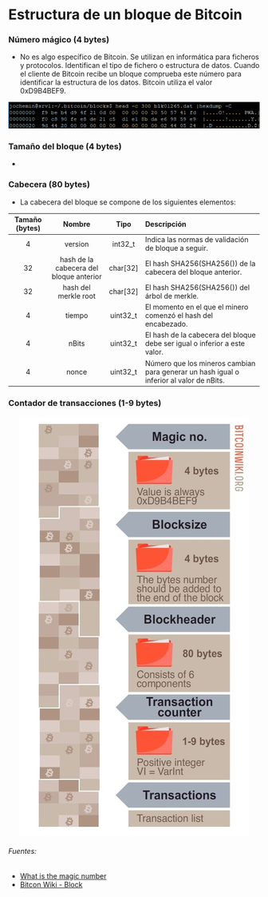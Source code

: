 # Estructura de un bloque de Bitcoin

### Número mágico (4 bytes)
 - No es algo específico de Bitcoin. Se utilizan en informática para ficheros y protocolos. Identifican el tipo de fichero o estructura de datos. Cuando el cliente de Bitcoin recibe un bloque comprueba este número para identificar la estructura de los datos. Bitcoin utiliza el valor 0xD9B4BEF9.

<p align="center">
  <img src="img_estruct_bloque/magic_number.png?raw=true" alt="Cabecera Bloque Bitcoin"/>
</p>

### Tamaño del bloque (4 bytes)
 - 

### Cabecera (80 bytes)
 - La cabecera del bloque se compone de los siguientes elementos:

|Tamaño (bytes)|Nombre|Tipo|Descripción|
|:---:|:---:|:---:|:---|
|4|version|int32_t|Indica las normas de validación de bloque a seguir.|
|32|hash de la cabecera del bloque anterior|char[32]|El hash SHA256(SHA256()) de la cabecera del bloque anterior.|
|32|hash del merkle root|char[32]|El hash SHA256(SHA256()) del árbol de merkle.|
|4|tiempo|uint32_t|El momento en el que el minero comenzó el hash del encabezado.|
|4|nBits|uint32_t|El hash de la cabecera del bloque debe ser igual o inferior a este valor.|
|4|nonce|uint32_t|Número que los mineros cambian para generar un hash igual o inferior al valor de nBits.|

### Contador de transacciones (1-9 bytes)

<p align="center">
  <img src="img_estruct_bloque/Block.jpg?raw=true" alt="Estructura bloque"/>
</p>


###### Fuentes:
 - [What is the magic number](https://bitcoin.stackexchange.com/questions/43189/what-is-the-magic-number-used-in-the-block-structure "What is the magic number")
 - [Bitcon Wiki - Block](https://en.bitcoin.it/wiki/Block "Bitcon Wiki - Block")
